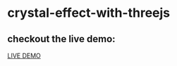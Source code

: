 # crystal-effect-with-threejs
## checkout the live demo:
[LIVE DEMO](https://crystal-effect-with-threejs.vercel.app/)
